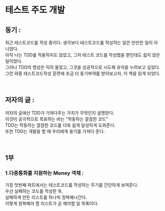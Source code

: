 # 테스트 주도 개발

## 동기 :

최근 테스트코드를 작성 중이다. 생각보다 테스트코드를 작성하는 일은 만만한 일이 아니었다.  
아직 나는 TDD를 적용하지도 않았고, 그저 테스트 코드를 작성했을 뿐인데도 쉽지 않은 일이었다.  
그러나 TDD의 명성은 익히 들었고, 그것을 성공적으로 시도해 유익을 누려보고 싶었다.  
그런 와중 테스트코드작성 훈련에 조금 더 동기부여를 받아보고자, 이 책을 읽게 되었다.

<br>

## 저자의 글 :

저자의 글에선 TDD가 가져다주는 가치가 무엇인지 설명한다.  
이것이 궁극적으로 목표하는 바는 "작동하는 깔끔한 코드"  
TDD는 작동하는 깔끔한 코드를 더욱 쉽게 달성하게 도와준다.  
또한 TDD는 개발을 할 때 우리에게 용기를 가져다 준다.

<br>

## 1부

### 1.다중통화를 지원하는 Money 객체 :

가장 첫번째 파트에서는 테스트코드를 작성하는 주기를 간단하게 보여준다.  
우선 실패하는 코드를 작성한 후,  
실패하게 만든 리스트를 하나씩 정복해나간다.  
이렇게 정복해야 할 리스트가 곧 해야할 일 목록이다.

